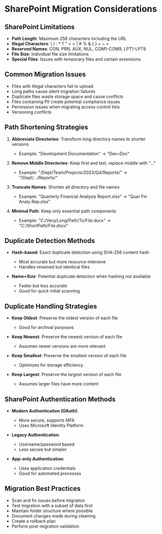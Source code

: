 # SharePoint Migration Considerations

## SharePoint Limitations
- **Path Length**: Maximum 256 characters including the URL
- **Illegal Characters**: \ / : * ? " < > | # % & { } + ~ =
- **Reserved Names**: CON, PRN, AUX, NUL, COM1-COM9, LPT1-LPT9
- **File Size**: Individual file size limitations
- **Special Files**: Issues with temporary files and certain extensions

## Common Migration Issues
- Files with illegal characters fail to upload
- Long paths cause silent migration failures
- Duplicate files waste storage space and cause conflicts
- Files containing PII create potential compliance issues
- Permission issues when migrating access control lists
- Versioning conflicts

## Path Shortening Strategies
1. **Abbreviate Directories**: Transform long directory names to shorter versions
   - Example: "Development Documentation" → "Dev~Doc"
   
2. **Remove Middle Directories**: Keep first and last, replace middle with "..."
   - Example: "/Dept/Team/Projects/2023/Q4/Reports/" → "/Dept/.../Reports/"
   
3. **Truncate Names**: Shorten all directory and file names
   - Example: "Quarterly Financial Analysis Report.xlsx" → "Quar Fin Analy Rep.xlsx"
   
4. **Minimal Path**: Keep only essential path components
   - Example: "C:/Very/Long/Path/To/File.docx" → "C:/ShortPath/File.docx"

## Duplicate Detection Methods
- **Hash-based**: Exact duplicate detection using SHA-256 content hash
  - Most accurate but more resource-intensive
  - Handles renamed but identical files
  
- **Name+Size**: Potential duplicate detection when hashing not available
  - Faster but less accurate
  - Good for quick initial scanning

## Duplicate Handling Strategies
- **Keep Oldest**: Preserve the oldest version of each file
  - Good for archival purposes
  
- **Keep Newest**: Preserve the newest version of each file
  - Assumes newer versions are more relevant
  
- **Keep Smallest**: Preserve the smallest version of each file
  - Optimizes for storage efficiency
  
- **Keep Largest**: Preserve the largest version of each file
  - Assumes larger files have more content

## SharePoint Authentication Methods
- **Modern Authentication (OAuth)**: 
  - More secure, supports MFA
  - Uses Microsoft Identity Platform
  
- **Legacy Authentication**:
  - Username/password based
  - Less secure but simpler

- **App-only Authentication**:
  - Uses application credentials
  - Good for automated processes

## Migration Best Practices
- Scan and fix issues before migration
- Test migration with a subset of data first
- Maintain folder structure where possible
- Document changes made during cleaning
- Create a rollback plan
- Perform post-migration validation